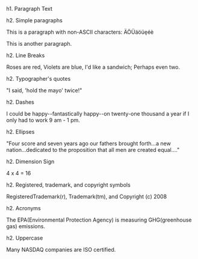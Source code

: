 h1. Paragraph Text

h2. Simple paragraphs

This is a paragraph with non-ASCII characters: ÄÖÜäöüȩéè

This is another paragraph.

h2. Line Breaks

Roses are red,
Violets are blue,
I'd like a sandwich;
Perhaps even two.

h2. Typographer's quotes

"I said, 'hold the mayo' twice!"

h2. Dashes

I could be happy--fantastically happy--on twenty-one thousand a year if I only had to work 9 am - 1 pm.

h2. Ellipses

"Four score and seven years ago our fathers brought forth...a new nation...dedicated to the proposition that all men are created equal...."

h2. Dimension Sign

4 x 4 = 16

h2. Registered, trademark, and copyright symbols

RegisteredTrademark(r), Trademark(tm), and Copyright (c) 2008

h2. Acronyms

The EPA(Environmental Protection Agency) is measuring GHG(greenhouse gas) emissions.

h2. Uppercase

Many NASDAQ companies are ISO certified.
